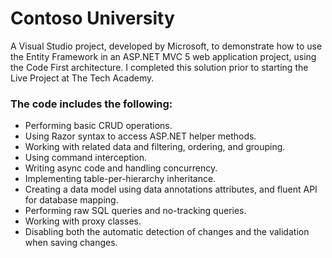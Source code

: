 # Contoso University

A Visual Studio project, developed by Microsoft, to demonstrate how to use the Entity Framework in an ASP.NET MVC 5 web application 
project, using the Code First architecture. I completed this solution prior to starting the Live Project at The Tech Academy.

### The code includes the following:
* Performing basic CRUD operations.
* Using Razor syntax to access ASP.NET helper methods.
* Working with related data and filtering, ordering, and grouping.
* Using command interception.
* Writing async code and handling concurrency.
* Implementing table-per-hierarchy inheritance.
* Creating a data model using data annotations attributes, and fluent API for database mapping.
* Performing raw SQL queries and no-tracking queries.
* Working with proxy classes.
* Disabling both the automatic detection of changes and the validation when saving changes.
